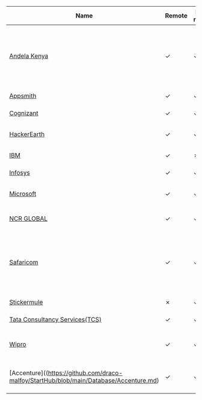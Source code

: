 | Name                                                                                                                                  | Remote  | Degree required | Other Notes                                                                          |
| ------------------------------------------------------------------------------------------------------------------------------------- | ------- | --------------- | ------------------------------------------------------------------------------------ |
| [Andela Kenya](https://github.com/draco-malfoy/StartHub/blob/main/Database/Andela.md)                                                 | &check; | &check;         | Well Known, Top Software Development Company in Kenya, Tech Giant ,Large Corporation |
| [Appsmith](https://github.com/draco-malfoy/StartHub/blob/main/Database/Appsmith.md)                                                   | &check; | &check;         | Good pay, Startup                                                                    |
| [Cognizant](https://github.com/draco-malfoy/StartHub/blob/main/Database/Cognizant.md)                                                 | &check; | &check;         | Well Known, Tech Gaint                                                               |
| [HackerEarth](https://github.com/draco-malfoy/StartHub/blob/main/Database/HackerEarth.md)                                             | &check; | &check;         | Good Pay, Worklife Balance                                                           |
| [IBM](https://github.com/draco-malfoy/StartHub/blob/main/Database/IBM.md)                                                             | &check; | &cross;         | Good pay, Tech Gaint                                                                 |
| [Infosys](https://github.com/draco-malfoy/StartHub/blob/main/Database/Infosys.md)                                                     | &check; | &check;         | Well Known, Tech Gaint                                                               |
| [Microsoft](https://github.com/draco-malfoy/StartHub/blob/main/Database/Microsoft.md)                                                 | &check; | &check;         | Good Pay, Large Corporation                                                          |
| [NCR GLOBAL](https://github.com/draco-malfoy/StartHub/blob/main/Database/NCR%20Global.md)                                             | &check; | &check;         | Good Pay, Large Corporation                                                          |
| [Safaricom](https://github.com/draco-malfoy/StartHub/blob/main/Database/Safaricom.md)                                                 | &check; | &check;         | Well Known, Leading Mobile Network Company in Kenya, Tech Giant ,Large Corporation   |
| [Stickermule](https://github.com/draco-malfoy/StartHub/blob/main/Database/Stickermule.md)                                             | &cross; | &check;         | Good pay, Small team                                                                 |
| [Tata Consultancy Services(TCS)](<https://github.com/draco-malfoy/StartHub/blob/main/Database/Tata%20Consultancy%20Services(TCS).md>) | &check; | &check;         | Well Known, Good pay                                                                 |
| [Wipro](https://github.com/draco-malfoy/StartHub/blob/main/Database/Wipro.md)                                                         | &check; | &check;         | Well Known, Tech Gaint ,Large Corporation                                            |
| [Accenture]((https://github.com/draco-malfoy/StartHub/blob/main/Database/Accenture.md)                                                | &check; | &check;         | Well Known, Tech Giant, Mass Recruiter
